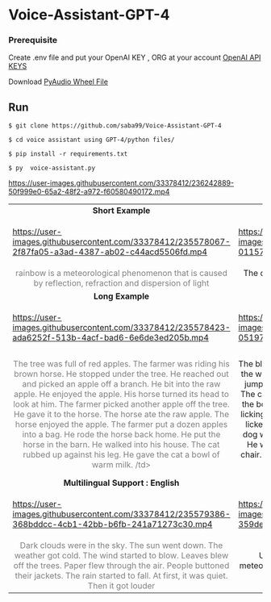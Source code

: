# Voice-Assistant-GPT-4


###  Prerequisite

Create .env file and put your OpenAI KEY , ORG at your account [OpenAI API KEYS](https://platform.openai.com/account/api-keys)

Download [PyAudio Wheel File](https://www.lfd.uci.edu/~gohlke/pythonlibs/#pyaudio)

## Run

```shell
$ git clone https://github.com/saba99/Voice-Assistant-GPT-4

$ cd voice assistant using GPT-4/python files/

$ pip install -r requirements.txt

$ py  voice-assistant.py
```


https://user-images.githubusercontent.com/33378412/236242889-50f999e0-65a2-48f2-a972-f60580490172.mp4

<table class="center">
<tr>
  <td style="text-align:center;"><b>Short Example</b></td>
  <td style="text-align:center;"><b>Short Example</b></td>
   <td style="text-align:center;"><b>Short Example</b></td>
</tr>
  
<tr>
 <td>


https://user-images.githubusercontent.com/33378412/235578067-2f87fa05-a3ad-4387-ab02-c44acd5506fd.mp4


</td>
  <td>
  

https://user-images.githubusercontent.com/33378412/235578084-01157592-f9f5-4cac-b198-0d3fe14460ed.mp4


  </td>
  <td>

https://user-images.githubusercontent.com/33378412/235578127-2dba010a-18a1-4206-a2b5-aef120118046.mp4


</td>
</tr>

<tr>
  <td width=25% style="text-align:center;color:gray;">rainbow is a meteorological phenomenon that is caused by reflection, refraction and dispersion of light</td>
  <td width=25% style="text-align:center;">The driver learned his lesson. He will never drive in the wind again</td>
  <td width=25% style="text-align:center;"> The people outside are bending over. The wind makes it hard to walk</td>
</tr>

<tr>
  <td style="text-align:center;"><b>Long Example</b></td>
  <td style="text-align:center;"><b>Long Example</b></td>
   <td style="text-align:center;"><b>Long Example</b></td>
</tr>
<tr>
  <td>

https://user-images.githubusercontent.com/33378412/235578423-ada6252f-513b-4acf-bad6-6e6de3ed205b.mp4


  </td>
  <td>


https://user-images.githubusercontent.com/33378412/235578512-05197fb7-f313-4e7c-b5ca-c1239243252c.mp4



  </td>
  <td>


https://user-images.githubusercontent.com/33378412/235578601-60e59794-4ffc-4ac9-8b28-5e31463d6d85.mp4


  </td>              
 
</tr>


<tr>
  <td width=25% style="text-align:center;color:gray;">The tree was full of red apples. 
The farmer was riding his brown horse. He stopped under the tree. He reached out and picked an apple off a branch. 
He bit into the raw apple. He enjoyed the apple. His horse turned its head to look at him. The farmer picked another apple off the tree. He gave it to the horse. The horse ate the raw apple. The horse enjoyed the apple. The farmer put a dozen apples into a bag. He rode the horse back home. He put the horse in the barn. He walked into his house. The cat rubbed up against his leg. He gave the cat a bowl of warm milk.
/td>
  <td width=25% style="text-align:center;">The black cat jumped up onto the chair. It looked down at the white dog.
 The dog was chewing on a bone. The cat jumped onto the dog. The dog kept chewing the bone. 
The cat played with the dog’s tail. The dog kept chewing the bone. The cat jumped back onto the chair.
 It started licking its paws. The dog stood up. It looked at the cat. It licked the cat’s fur.
 The cat licked the dog’s nose. The dog went back to its bone. A boy ran through the room. He was wearing a yellow shirt. He almost ran into the chair. The cat jumped off the chair. The cat jumped onto the sofa.
</td>
  <td width=25% style="text-align:center;">The farmer drives a tractor. The tractor digs up the ground. He plants yellow corn in the ground.
 He plants the yellow corn in the spring. The corn grows in the summer. The rain helps the corn grow. 
If there is no rain, the corn dies. If there is a lot of rain, there is a lot of corn. He harvests the yellow corn in late summer.
 He sells the corn at his vegetable stand. He sells one ear for 25 cents. He sells four ears for $1.
 He sells all his corn in just one month. The neighbors love his corn. The corn is fresh. It is bright yellow. It is tasty.
 It is delicious. The birds love his corn, too. They don’t pay for it. They eat it while it is in the field
</td>
 </tr>
 
 <tr>
  <td style="text-align:center;"><b>Multilingual Support  : English</b></td>
  <td style="text-align:center;"><b>Multilingual Support  : French</b></td>
   <td style="text-align:center;"><b>Multilingual Support : Dutch</b></td>
</tr>

<tr>
  <td>


https://user-images.githubusercontent.com/33378412/235579386-368bddcc-4cb1-42bb-b6fb-241a71273c30.mp4


  </td>
  <td>
  

https://user-images.githubusercontent.com/33378412/235579023-359decbf-d27d-4c69-a5e6-0fe749ea15a8.mp4


  </td>              
  <td>
  
https://user-images.githubusercontent.com/33378412/235579052-5cbe64e3-c171-4c99-8667-44b325d2ba2d.mp4


  </td>
</tr>
<tr>
  <td width=25% style="text-align:center;color:gray;">Dark clouds were in the sky. The sun went down. The weather got cold. The wind started to blow.
 Leaves blew off the trees. Paper flew through the air. People buttoned their jackets. 
The rain started to fall. At first, it was quiet. Then it got louder</td>
  <td width=25% style="text-align:center;">Un arcoíris o arco iris es un fenómeno óptico y meteorológico que consiste en la aparición en el cielo de un arco de luz multicolor</td>
  <td width=25% style="text-align:center;">Een regenboog is een gekleurde cirkelboog die aan de hemel waargenomen kan worden als de, laagstaande</td>

 
</tr>


</table>

